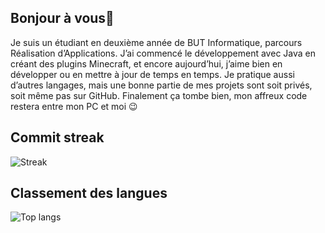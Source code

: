 ## Bonjour à vous👋
Je suis un étudiant en deuxième année de BUT Informatique, parcours Réalisation d’Applications. J’ai commencé le développement avec Java en créant des plugins Minecraft, et encore aujourd’hui, j’aime bien en développer ou en mettre à jour de temps en temps. Je pratique aussi d’autres langages, mais une bonne partie de mes projets sont soit privés, soit même pas sur GitHub. Finalement ça tombe bien, mon affreux code restera entre mon PC et moi 😉
## Commit streak
![Streak](https://github-readme-stats-six-mu-37.vercel.app/?user=tiakin&theme=dracula&locale=fr&mode=weekly)
## Classement des langues
![Top langs](https://github-readme-stats-six-mu-37.vercel.app/api/top-langs/?username=tiakin&theme=dracula&layout=compact&locale=fr)
<!--
## Stats
![Stats](https://github-readme-stats-six-mu-37.vercel.app/api?username=tiakin&show_icons=true&theme=dracula&locale=fr)
-->
